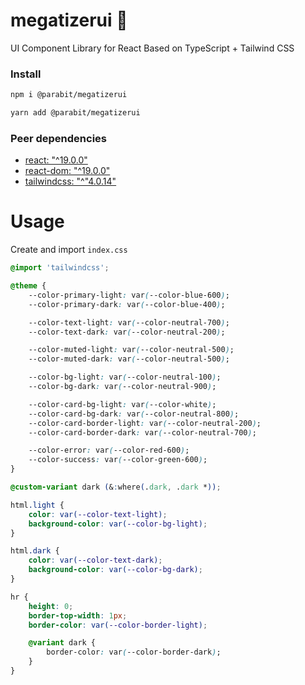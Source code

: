 # megatizerui 🚀

UI Component Library for React Based on TypeScript + Tailwind CSS

### Install

```bash
npm i @parabit/megatizerui
```

```bash
yarn add @parabit/megatizerui
```

### Peer dependencies

- [react: "^19.0.0"](https://react.dev/)
- [react-dom: "^19.0.0"](https://react.dev/)
- [tailwindcss: "^"4.0.14"](https://tailwindcss.com/)

# Usage

Create and import `index.css`

```css
@import 'tailwindcss';

@theme {
	--color-primary-light: var(--color-blue-600);
	--color-primary-dark: var(--color-blue-400);

	--color-text-light: var(--color-neutral-700);
	--color-text-dark: var(--color-neutral-200);

	--color-muted-light: var(--color-neutral-500);
	--color-muted-dark: var(--color-neutral-500);

	--color-bg-light: var(--color-neutral-100);
	--color-bg-dark: var(--color-neutral-900);

	--color-card-bg-light: var(--color-white);
	--color-card-bg-dark: var(--color-neutral-800);
	--color-card-border-light: var(--color-neutral-200);
	--color-card-border-dark: var(--color-neutral-700);

	--color-error: var(--color-red-600);
	--color-success: var(--color-green-600);
}

@custom-variant dark (&:where(.dark, .dark *));

html.light {
	color: var(--color-text-light);
	background-color: var(--color-bg-light);
}

html.dark {
	color: var(--color-text-dark);
	background-color: var(--color-bg-dark);
}

hr {
	height: 0;
	border-top-width: 1px;
	border-color: var(--color-border-light);

	@variant dark {
		border-color: var(--color-border-dark);
	}
}
```
